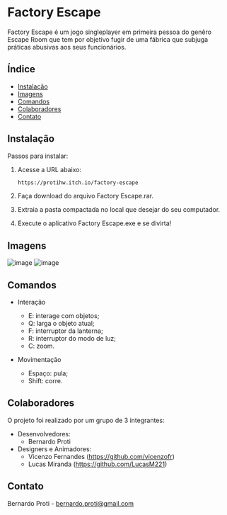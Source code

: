 # Factory Escape

Factory Escape é um jogo singleplayer em primeira pessoa do genêro Escape Room que tem por objetivo fugir de uma fábrica que subjuga práticas abusivas aos seus funcionários.

## Índice

- [Instalação](#instalação)
- [Imagens](#uso)
- [Comandos](#comandos)
- [Colaboradores](#colaboradores)
- [Contato](#contato)

## Instalação

Passos para instalar:

1. Acesse a URL abaixo:
    ```sh
    https://protihw.itch.io/factory-escape
    ```
2. Faça download do arquivo Factory Escape.rar.
   
3. Extraia a pasta compactada no local que desejar do seu computador.

4. Execute o aplicativo Factory Escape.exe e se divirta!

## Imagens

![image](https://github.com/protihw/factory-espace-game/assets/69305991/e15f80ec-e9cb-444a-9c70-790411327ad2)
![image](https://github.com/protihw/factory-espace-game/assets/69305991/65e87167-5adc-494b-bfea-cc0e8b027691)

## Comandos

* Interação
  - E: interage com objetos;
  - Q: larga o objeto atual;
  - F: interruptor da lanterna;
  - R: interruptor do modo de luz;
  - C: zoom.

* Movimentação
  - Espaço: pula;
  - Shift: corre.

## Colaboradores

O projeto foi realizado por um grupo de 3 integrantes:

* Desenvolvedores:
  - Bernardo Proti
* Designers e Animadores:
  - Vicenzo Fernandes (https://github.com/vicenzofr)
  - Lucas Miranda (https://github.com/LucasM221)

## Contato

Bernardo Proti - bernardo.proti@gmail.com
